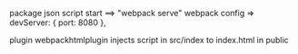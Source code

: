 package json script start ==> "webpack serve"
webpack config =>    devServer: {
        port: 8080
    },

plugin webpackhtmlplugin injects script in src/index to index.html in public


